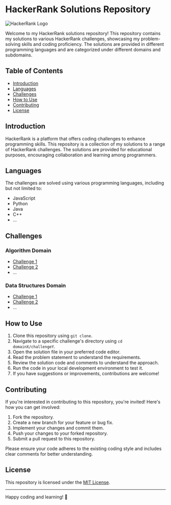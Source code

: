 # HackerRank Solutions Repository

![HackerRank Logo](https://upload.wikimedia.org/wikipedia/commons/4/40/HackerRank_Icon-1000px.png)

Welcome to my HackerRank solutions repository! This repository contains my solutions to various HackerRank challenges, showcasing my problem-solving skills and coding proficiency. The solutions are provided in different programming languages and are categorized under different domains and subdomains.

## Table of Contents

- [Introduction](#introduction)
- [Languages](#languages)
- [Challenges](#challenges)
- [How to Use](#how-to-use)
- [Contributing](#contributing)
- [License](#license)

## Introduction

HackerRank is a platform that offers coding challenges to enhance programming skills. This repository is a collection of my solutions to a range of HackerRank challenges. The solutions are provided for educational purposes, encouraging collaboration and learning among programmers.

## Languages

The challenges are solved using various programming languages, including but not limited to:

- JavaScript
- Python
- Java
- C++
- ...

## Challenges

### Algorithm Domain

- [Challenge 1](/algorithms/challenge1)
- [Challenge 2](/algorithms/challenge2)
- ...

### Data Structures Domain

- [Challenge 1](/data-structures/challenge1)
- [Challenge 2](/data-structures/challenge2)
- ...

## How to Use

1. Clone this repository using `git clone`.
2. Navigate to a specific challenge's directory using `cd domainX/challengeY`.
3. Open the solution file in your preferred code editor.
4. Read the problem statement to understand the requirements.
5. Review the solution code and comments to understand the approach.
6. Run the code in your local development environment to test it.
7. If you have suggestions or improvements, contributions are welcome!

## Contributing

If you're interested in contributing to this repository, you're invited! Here's how you can get involved:

1. Fork the repository.
2. Create a new branch for your feature or bug fix.
3. Implement your changes and commit them.
4. Push your changes to your forked repository.
5. Submit a pull request to this repository.

Please ensure your code adheres to the existing coding style and includes clear comments for better understanding.

## License

This repository is licensed under the [MIT License](LICENSE).

---

Happy coding and learning! 🚀

